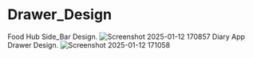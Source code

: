 # Drawer_Design
Food Hub Side_Bar Design.
![Screenshot 2025-01-12 170857](https://github.com/user-attachments/assets/b4021e5e-0556-4c55-b64f-d57511b3998e)
Diary App Drawer Design.
![Screenshot 2025-01-12 171058](https://github.com/user-attachments/assets/f82e3979-9481-41b9-b777-c5c51f477900)

